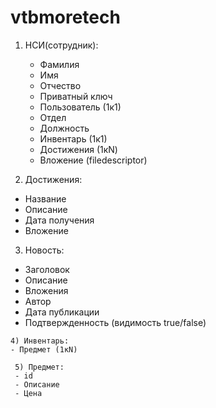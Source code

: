 # vtbmoretech

1) НСИ(сотрудник):
   - Фамилия
   - Имя
   - Отчество
   - Приватный ключ
   - Пользователь (1к1)
   - Отдел
   - Должность
   - Инвентарь (1к1)
   - Достижения (1кN)
   - Вложение (filedescriptor)
  
  2) Достижения:
   - Название
   - Описание
   - Дата получения 
   - Вложение
   
   3) Новость:
   - Заголовок
   - Описание
   - Вложения
   - Автор
   - Дата публикации
   - Подтвержденность (видимость true/false)
    
    4) Инвентарь:
    - Предмет (1кN)
     
     5) Предмет:
     - id
     - Описание
     - Цена
